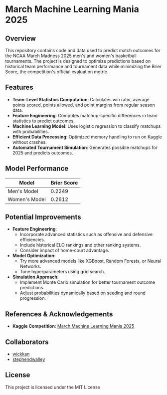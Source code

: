 # March Machine Learning Mania 2025

## Overview
This repository contains code and data used to predict match outcomes for the NCAA March Madness 2025 men's and women's basketball tournaments. The project is designed to optimize predictions based on historical team performance and tournament data while minimizing the Brier Score, the competition's official evaluation metric.

## Features
- **Team-Level Statistics Computation**: Calculates win ratio, average points scored, points allowed, and point margins from regular season data.
- **Feature Engineering**: Computes matchup-specific differences in team statistics to predict outcomes.
- **Machine Learning Model**: Uses logistic regression to classify matchups with probabilities.
- **Efficient Data Processing**: Optimized memory handling to run on Kaggle without crashes.
- **Automated Tournament Simulation**: Generates possible matchups for 2025 and predicts outcomes.

## Model Performance
| Model | Brier Score |
|--------|------------|
| Men's Model | 0.2249 |
| Women's Model | 0.2612 |

## Potential Improvements
- **Feature Engineering**:
  - Incorporate advanced statistics such as offensive and defensive efficiencies.
  - Include historical ELO rankings and other ranking systems.
  - Consider impact of home-court advantage.
- **Model Optimization**:
  - Try more advanced models like XGBoost, Random Forests, or Neural Networks.
  - Tune hyperparameters using grid search.
- **Simulation Approach**:
  - Implement Monte Carlo simulation for better tournament outcome predictions.
  - Adjust probabilities dynamically based on seeding and round progression.

## References & Acknowledgements
- **Kaggle Competition**: [March Machine Learning Mania 2025](https://www.kaggle.com/c/march-machine-learning-mania-2025)

## Collaborators
- [wickkan](https://github.com/wickkan)
- [stephendwalley](https://github.com/stephendwalley)

## License
This project is licensed under the MIT License
